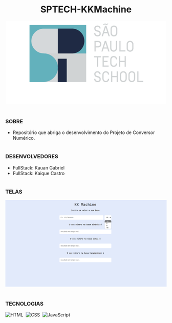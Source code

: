 <h1 align="center">SPTECH-KKMachine</h1>

<p align="center">
  <img src="sptech2.png" width="500">
</p>

#
### SOBRE

- Repositório que abriga o desenvolvimento do Projeto de Conversor Numérico.

#

### DESENVOLVEDORES

- FullStack: Kauan Gabriel
- FullStack: Kaique Castro

#

### TELAS

<p align="center">
  <img src="kk-machine/images/image.png" width="800">
</p>

#
### TECNOLOGIAS

![HTML](https://img.shields.io/badge/HTML-0D1117?style=for-the-badge&logo=html5&labelColor=0D1117)&nbsp;
![CSS](https://img.shields.io/badge/CSS-0D1117?style=for-the-badge&logo=CSS3&logoColor=1572B6&labelColor=0D1117)&nbsp;
![JavaScript](https://img.shields.io/badge/JavaScript-0D1117?style=for-the-badge&logo=javascript&labelColor=0D1117&textColor=0D1117)&nbsp;
